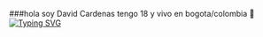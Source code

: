 ###hola soy David Cardenas tengo 18 y vivo en bogota/colombia  👋 
[![Typing SVG](https://readme-typing-svg.demolab.com?font=fira+code&pause=2000&color=0100F7&center=true&width=425&height=50&lines=Full+Stack+Developer)](https://git.io/typing-svg)
<!--
**Davidc5922/Davidc5922** is a ✨ _special_ ✨ repository because its `README.md` (this file) appears on your GitHub profile.

Here are some ideas to get you started:

- 🔭 I’m currently working on ...
- 🌱 I’m currently learning ...
- 👯 I’m looking to collaborate on ...
- 🤔 I’m looking for help with ...
- 💬 Ask me about ...
- 📫 How to reach me: ...
- 😄 Pronouns: ...
- ⚡ Fun fact: ...
-->
